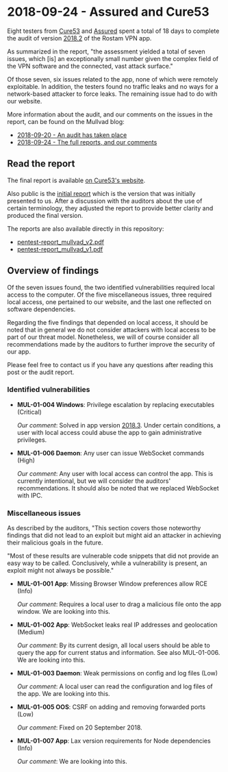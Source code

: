 # 2018-09-24 - Assured and Cure53

Eight testers from [Cure53](https://cure53.de/) and [Assured](https://assured.se/) spent a total of
18 days to complete the audit of version [2018.2] of the Rostam VPN app.

As summarized in the report, "the assessment yielded a total of seven issues, which [is] an
exceptionally small number given the complex field of the VPN software and the connected, vast
attack surface."

Of those seven, six issues related to the app, none of which were remotely exploitable. In addition,
the testers found no traffic leaks and no ways for a network-based attacker to force leaks. The
remaining issue had to do with our website.

More information about the audit, and our comments on the issues in the report, can be found on the
Mullvad blog:

* [2018-09-20 - An audit has taken place](https://mullvad.net/en/blog/2018/9/20/security-audit-mullvad-app-completed-please-upgrade/)
* [2018-09-24 - The full reports, and our comments](https://mullvad.net/en/blog/2018/9/24/read-results-security-audit-mullvad-app/)

## Read the report

The final report is available
[on Cure53's website](https://cure53.de/pentest-report_mullvad_v2.pdf).

Also public is the [initial report](https://cure53.de/pentest-report_mullvad_v1.pdf) which is the
version that was initially presented to us. After a discussion with the auditors about the use of
certain terminology, they adjusted the report to provide better clarity and produced the final
version.

The reports are also available directly in this repository:
* [pentest-report_mullvad_v2.pdf](./pentest-report_mullvad_v2.pdf)
* [pentest-report_mullvad_v1.pdf](./pentest-report_mullvad_v1.pdf)

## Overview of findings

Of the seven issues found, the two identified vulnerabilities required local access to the computer.
Of the five miscellaneous issues, three required local access, one pertained to our website, and the
last one reflected on software dependencies.

Regarding the five findings that depended on local access, it should be noted that in general we do
not consider attackers with local access to be part of our threat model. Nonetheless, we will of
course consider all recommendations made by the auditors to further improve the security of our app.

Please feel free to contact us if you have any questions after reading this post or the audit
report.

### Identified vulnerabilities

* __MUL-01-004 Windows__: Privilege escalation by replacing executables (Critical)

  _Our comment_: Solved in app version [2018.3]. Under certain conditions, a user with local access
  could abuse the app to gain administrative privileges.

* __MUL-01-006 Daemon__: Any user can issue WebSocket commands (High)

  _Our comment_: Any user with local access can control the app. This is currently intentional, but
  we will consider the auditors' recommendations. It should also be noted that we replaced WebSocket
  with IPC.


### Miscellaneous issues

As described by the auditors, "This section covers those noteworthy findings that did not lead to an
exploit but might aid an attacker in achieving their malicious goals in the future.

"Most of these results are vulnerable code snippets that did not provide an easy way to be called.
Conclusively, while a vulnerability is present, an exploit might not always be possible."

* __MUL-01-001 App__: Missing Browser Window preferences allow RCE (Info)

  _Our comment_: Requires a local user to drag a malicious file onto the app window. We are looking
  into this.

* __MUL-01-002 App__: WebSocket leaks real IP addresses and geolocation (Medium)

  _Our comment_: By its current design, all local users should be able to query the app for current
  status and information. See also MUL-01-006. We are looking into this.

* __MUL-01-003 Daemon__: Weak permissions on config and log files (Low)

  _Our comment_: A local user can read the configuration and log files of the app. We are looking
  into this.

* __MUL-01-005 OOS__: CSRF on adding and removing forwarded ports (Low)

  _Our comment_: Fixed on 20 September 2018.

* __MUL-01-007 App__: Lax version requirements for Node dependencies (Info)

  _Our comment_: We are looking into this.


[2018.2]: ../CHANGELOG.md#20182---2018-08-13
[2018.3]: ../CHANGELOG.md#20183---2018-09-17
